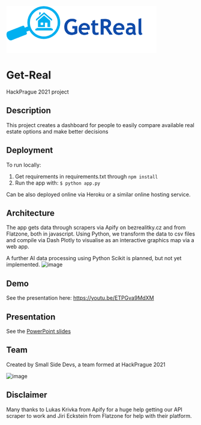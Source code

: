 <img id="GetReal-logo-text" width="400" src="assets/Logo-text.png">

# Get-Real
HackPrague 2021 project

## Description
This project creates a dashboard for people to easily compare available real estate options and make better decisions

## Deployment
To run locally:

1) Get requirements in requirements.txt through
`npm install`
2) Run the app with:
`$ python app.py`

Can be also deployed online via Heroku or a similar online hosting service.

## Architecture
The app gets data through scrapers via Apify on bezrealitky.cz and from Flatzone, both in javascript. Using Python, we transform the data to csv files and compile via Dash Plotly to visualise as an interactive graphics map via a web app.

A further AI data processing using Python Scikit is planned, but not yet implemented. 
![image](https://user-images.githubusercontent.com/22589593/137628385-dacf80de-846f-49fa-b2a0-98b80f8b88eb.png)

## Demo
See the presentation here:
https://youtu.be/ETPGva9MdXM

## Presentation
See the [PowerPoint slides](docs/GetReal-present.pdf)

## Team
Created by Small Side Devs, a team formed at HackPrague 2021

![image](https://user-images.githubusercontent.com/22589593/137628346-7735ff5a-01e1-4d36-9cae-bb11f63935ca.png)


## Disclaimer
Many thanks to Lukas Krivka from Apify for a huge help getting our API scraper to work and Jiri Eckstein from Flatzone for help with their platform.
